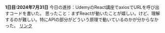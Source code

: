 **1日目:2024年7月31日**
今日の進捗：UdemyのReact講座でaxiosでURLを呼び出すコードを書いた。
思ったこと：まずReactが動いたことが嬉しい。けど、理解するのが難しい。特にAPIの部分がどういう原理で動いているのかが分からなかった。
[リンク](https://x.com/germ_king222/status/1818314280103739727)
